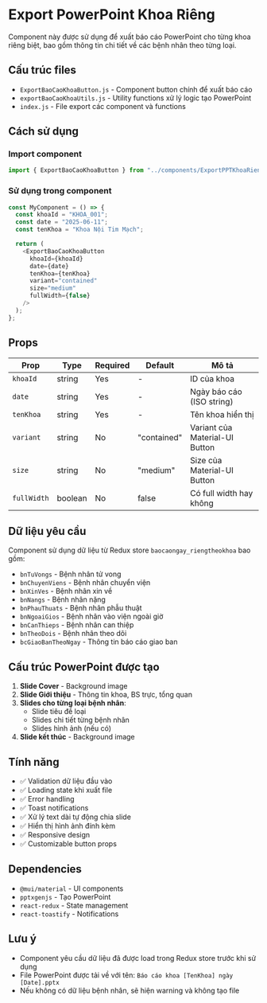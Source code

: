 # Export PowerPoint Khoa Riêng

Component này được sử dụng để xuất báo cáo PowerPoint cho từng khoa riêng biệt, bao gồm thông tin chi tiết về các bệnh nhân theo từng loại.

## Cấu trúc files

- `ExportBaoCaoKhoaButton.js` - Component button chính để xuất báo cáo
- `exportBaoCaoKhoaUtils.js` - Utility functions xử lý logic tạo PowerPoint
- `index.js` - File export các component và functions

## Cách sử dụng

### Import component

```javascript
import { ExportBaoCaoKhoaButton } from "../components/ExportPPTKhoaRieng";
```

### Sử dụng trong component

```javascript
const MyComponent = () => {
  const khoaId = "KHOA_001";
  const date = "2025-06-11";
  const tenKhoa = "Khoa Nội Tim Mạch";

  return (
    <ExportBaoCaoKhoaButton
      khoaId={khoaId}
      date={date}
      tenKhoa={tenKhoa}
      variant="contained"
      size="medium"
      fullWidth={false}
    />
  );
};
```

## Props

| Prop        | Type    | Required | Default     | Mô tả                          |
| ----------- | ------- | -------- | ----------- | ------------------------------ |
| `khoaId`    | string  | Yes      | -           | ID của khoa                    |
| `date`      | string  | Yes      | -           | Ngày báo cáo (ISO string)      |
| `tenKhoa`   | string  | Yes      | -           | Tên khoa hiển thị              |
| `variant`   | string  | No       | "contained" | Variant của Material-UI Button |
| `size`      | string  | No       | "medium"    | Size của Material-UI Button    |
| `fullWidth` | boolean | No       | false       | Có full width hay không        |

## Dữ liệu yêu cầu

Component sử dụng dữ liệu từ Redux store `baocaongay_riengtheokhoa` bao gồm:

- `bnTuVongs` - Bệnh nhân tử vong
- `bnChuyenViens` - Bệnh nhân chuyển viện
- `bnXinVes` - Bệnh nhân xin về
- `bnNangs` - Bệnh nhân nặng
- `bnPhauThuats` - Bệnh nhân phẫu thuật
- `bnNgoaiGios` - Bệnh nhân vào viện ngoài giờ
- `bnCanThieps` - Bệnh nhân can thiệp
- `bnTheoDois` - Bệnh nhân theo dõi
- `bcGiaoBanTheoNgay` - Thông tin báo cáo giao ban

## Cấu trúc PowerPoint được tạo

1. **Slide Cover** - Background image
2. **Slide Giới thiệu** - Thông tin khoa, BS trực, tổng quan
3. **Slides cho từng loại bệnh nhân**:
   - Slide tiêu đề loại
   - Slides chi tiết từng bệnh nhân
   - Slides hình ảnh (nếu có)
4. **Slide kết thúc** - Background image

## Tính năng

- ✅ Validation dữ liệu đầu vào
- ✅ Loading state khi xuất file
- ✅ Error handling
- ✅ Toast notifications
- ✅ Xử lý text dài tự động chia slide
- ✅ Hiển thị hình ảnh đính kèm
- ✅ Responsive design
- ✅ Customizable button props

## Dependencies

- `@mui/material` - UI components
- `pptxgenjs` - Tạo PowerPoint
- `react-redux` - State management
- `react-toastify` - Notifications

## Lưu ý

- Component yêu cầu dữ liệu đã được load trong Redux store trước khi sử dụng
- File PowerPoint được tải về với tên: `Báo cáo khoa [TenKhoa] ngày [Date].pptx`
- Nếu không có dữ liệu bệnh nhân, sẽ hiện warning và không tạo file
